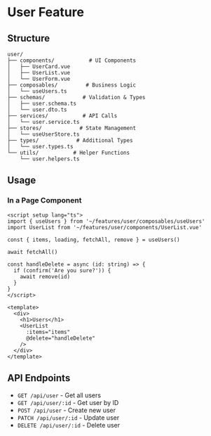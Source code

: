 # User Feature

## Structure

```
user/
├── components/           # UI Components
│   ├── UserCard.vue
│   ├── UserList.vue
│   └── UserForm.vue
├── composables/         # Business Logic
│   └── useUsers.ts
├── schemas/            # Validation & Types
│   ├── user.schema.ts
│   └── user.dto.ts
├── services/           # API Calls
│   └── user.service.ts
├── stores/            # State Management
│   └── useUserStore.ts
├── types/            # Additional Types
│   └── user.types.ts
└── utils/           # Helper Functions
    └── user.helpers.ts
```

## Usage

### In a Page Component

```vue
<script setup lang="ts">
import { useUsers } from '~/features/user/composables/useUsers'
import UserList from '~/features/user/components/UserList.vue'

const { items, loading, fetchAll, remove } = useUsers()

await fetchAll()

const handleDelete = async (id: string) => {
  if (confirm('Are you sure?')) {
    await remove(id)
  }
}
</script>

<template>
  <div>
    <h1>Users</h1>
    <UserList 
      :items="items" 
      @delete="handleDelete"
    />
  </div>
</template>
```

## API Endpoints

- `GET /api/user` - Get all users
- `GET /api/user/:id` - Get user by ID
- `POST /api/user` - Create new user
- `PATCH /api/user/:id` - Update user
- `DELETE /api/user/:id` - Delete user
